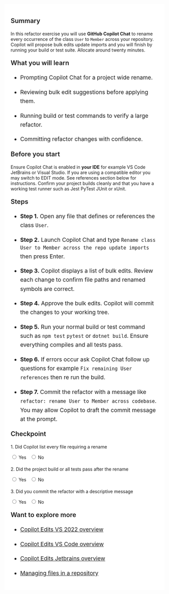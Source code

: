 ﻿---
Title: Cross file rename
Source: insert.sql
---
<div class="container" style="max-width:960px;background:#ffffff;padding:20px;"> <!-- Summary --> <p style="font-weight:600;font-size:1.25rem;">Summary</p> <p> In this refactor exercise you will use <strong>GitHub Copilot Chat</strong> to rename every occurrence of the class <code>User</code> to <code>Member</code> across your repository. Copilot will propose bulk edits update imports and you will finish by running your build or test suite. Allocate around twenty minutes. </p> <!-- What you will learn --> <p style="font-weight:600;font-size:1.25rem;">What you will learn</p> <ul style="font-size:1.1rem;line-height:1.6;"> <li> <p>Prompting Copilot Chat for a project wide rename.</p> </li> <li> <p>Reviewing bulk edit suggestions before applying them.</p> </li> <li> <p>Running build or test commands to verify a large refactor.</p> </li> <li> <p>Committing refactor changes with confidence.</p> </li> </ul> <!-- Before you start --> <p style="font-weight:600;font-size:1.25rem;">Before you start</p> <p> Ensure Copilot Chat is enabled in <strong>your IDE</strong> for example VS&nbsp;Code JetBrains or Visual&nbsp;Studio. If you are using a compatible editor you may switch to EDIT mode. See references section below for instructions. Confirm your project builds cleanly and that you have a working test runner such as Jest PyTest JUnit or xUnit. </p> <!-- Steps --> <p style="font-weight:600;font-size:1.25rem;">Steps</p> <ul style="font-size:1.1rem;line-height:1.6;"> <li> <p><strong>Step&nbsp;1.</strong> Open any file that defines or references the class <code>User</code>.</p> </li> <li> <p><strong>Step&nbsp;2.</strong> Launch Copilot Chat and type <code>Rename class User to Member across the repo update imports</code> then press Enter.</p> </li> <li> <p><strong>Step&nbsp;3.</strong> Copilot displays a list of bulk edits. Review each change to confirm file paths and renamed symbols are correct.</p> </li> <li> <p><strong>Step&nbsp;4.</strong> Approve the bulk edits. Copilot will commit the changes to your working tree.</p> </li> <li> <p><strong>Step&nbsp;5.</strong> Run your normal build or test command such as <code>npm test</code> <code>pytest</code> or <code>dotnet build</code>. Ensure everything compiles and all tests pass.</p> </li> <li> <p><strong>Step&nbsp;6.</strong> If errors occur ask Copilot Chat follow up questions for example <code>Fix remaining User references</code> then re run the build.</p> </li> <li> <p><strong>Step&nbsp;7.</strong> Commit the refactor with a message like <code>refactor: rename User to Member across codebase</code>. You may allow Copilot to draft the commit message at the prompt.</p> </li> </ul> <!-- Checkpoint --> <p style="font-weight:600;font-size:1.25rem;">Checkpoint</p> <div style="margin-top:20px;"> <p>1.&nbsp;Did Copilot list every file requiring a rename</p> <input type="radio" name="q1">&nbsp;Yes&nbsp;&nbsp; <input type="radio" name="q1">&nbsp;No </div> <div style="margin-top:20px;"> <p>2.&nbsp;Did the project build or all tests pass after the rename</p> <input type="radio" name="q2">&nbsp;Yes&nbsp;&nbsp; <input type="radio" name="q2">&nbsp;No </div> <div style="margin-top:20px;"> <p>3.&nbsp;Did you commit the refactor with a descriptive message</p> <input type="radio" name="q3">&nbsp;Yes&nbsp;&nbsp; <input type="radio" name="q3">&nbsp;No </div> <!-- Explore more --> <p style="font-weight:600;font-size:1.25rem;">Want to explore more</p> <ul style="font-size:1.1rem;line-height:1.6;"> <li> <p><a href="https://learn.microsoft.com/en-us/visualstudio/ide/copilot-edits" target="_blank">Copilot Edits VS 2022 overview</a></p> </li> <li> <p><a href="https://code.visualstudio.com/docs/copilot/chat/copilot-edits" target="_blank">Copilot Edits VS Code overview</a></p> </li> <li> <p><a href="https://github.blog/changelog/2025-03-20-enhance-your-productivity-with-copilot-edits-in-jetbrains-ides/" target="_blank">Copilot Edits Jetbrains overview</a></p> </li> <li> <p><a href="https://docs.github.com/en/repositories/working-with-files/managing-files" target="_blank">Managing files in a repository</a></p> </li> </ul> </div>

